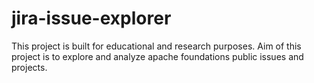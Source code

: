 # jira-issue-explorer

This project is built for educational and research purposes. Aim of this project is to explore and analyze apache foundations public issues and projects.
